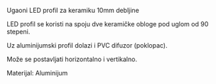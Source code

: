 Ugaoni LED profil za keramiku 10mm debljine

LED profil se koristi na spoju dve keramičke obloge pod uglom od 90 stepeni.

Uz aluminijumski profil dolazi i PVC difuzor (poklopac).

Može se postavljati horizontalno i vertikalno.

Materijal: Aluminijum